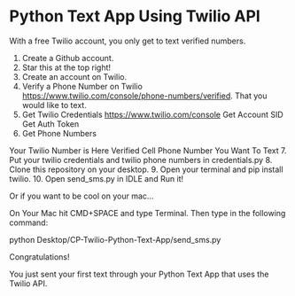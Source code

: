# Python Text App Using Twilio API


With a free Twilio account, you only get to text verified numbers.

1. Create a Github account.
2. Star this at the top right!
3. Create an account on Twilio.
4. Verify a Phone Number on Twilio https://www.twilio.com/console/phone-numbers/verified. That you would like to text.
5. Get Twilio Credentials
 https://www.twilio.com/console
 Get Account SID
 Get Auth Token
6. Get Phone Numbers

 Your Twilio Number is Here
 Verified Cell Phone Number You Want To Text
7. Put your twilio credentials and twilio phone numbers in credentials.py
8. Clone this repository on your desktop.
9. Open your terminal and pip install twilio.
10. Open send_sms.py in IDLE and Run it!

Or if you want to be cool on your mac...

On Your Mac hit CMD+SPACE and type Terminal. Then type in the following command:

python Desktop/CP-Twilio-Python-Text-App/send_sms.py

Congratulations!

 You just sent your first text through your Python Text App that uses the Twilio API.
